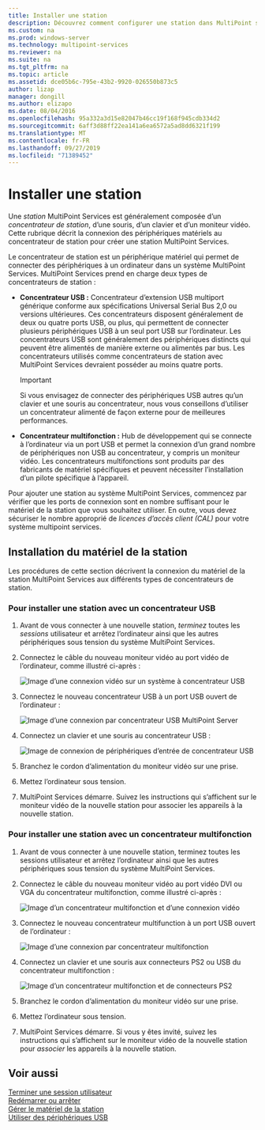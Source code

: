 ```yaml
---
title: Installer une station
description: Découvrez comment configurer une station dans MultiPoint services
ms.custom: na
ms.prod: windows-server
ms.technology: multipoint-services
ms.reviewer: na
ms.suite: na
ms.tgt_pltfrm: na
ms.topic: article
ms.assetid: dce05b6c-795e-43b2-9920-026550b873c5
author: lizap
manager: dongill
ms.author: elizapo
ms.date: 08/04/2016
ms.openlocfilehash: 95a332a3d15e82047b46cc19f168f945cdb334d2
ms.sourcegitcommit: 6aff3d88ff22ea141a6ea6572a5ad8dd6321f199
ms.translationtype: MT
ms.contentlocale: fr-FR
ms.lasthandoff: 09/27/2019
ms.locfileid: "71389452"
---
```

# <a name="set-up-a-station"></a>Installer une station
Une *station* MultiPoint Services est généralement composée d’un *concentrateur de station*, d’une souris, d’un clavier et d’un moniteur vidéo. Cette rubrique décrit la connexion des périphériques matériels au concentrateur de station pour créer une station MultiPoint Services.  
  
Le concentrateur de station est un périphérique matériel qui permet de connecter des périphériques à un ordinateur dans un système MultiPoint Services. MultiPoint Services prend en charge deux types de concentrateurs de station :  
  
-   **Concentrateur USB :** Concentrateur d’extension USB multiport générique conforme aux spécifications Universal Serial Bus 2,0 ou versions ultérieures. Ces concentrateurs disposent généralement de deux ou quatre ports USB, ou plus, qui permettent de connecter plusieurs périphériques USB à un seul port USB sur l’ordinateur. Les concentrateurs USB sont généralement des périphériques distincts qui peuvent être alimentés de manière externe ou alimentés par bus. Les concentrateurs utilisés comme concentrateurs de station avec MultiPoint Services devraient posséder au moins quatre ports.  
  
    > [!IMPORTANT]  
    > Si vous envisagez de connecter des périphériques USB autres qu’un clavier et une souris au concentrateur, nous vous conseillons d’utiliser un concentrateur alimenté de façon externe pour de meilleures performances.  
  
-   **Concentrateur multifonction :** Hub de développement qui se connecte à l’ordinateur via un port USB et permet la connexion d’un grand nombre de périphériques non USB au concentrateur, y compris un moniteur vidéo. Les concentrateurs multifonctions sont produits par des fabricants de matériel spécifiques et peuvent nécessiter l’installation d’un pilote spécifique à l’appareil.  
  
Pour ajouter une station au système MultiPoint Services, commencez par vérifier que les ports de connexion sont en nombre suffisant pour le matériel de la station que vous souhaitez utiliser. En outre, vous devez sécuriser le nombre approprié de *licences d’accès client (CAL)* pour votre système multipoint services.  
  
## <a name="setting-up-station-hardware"></a>Installation du matériel de la station  
Les procédures de cette section décrivent la connexion du matériel de la station MultiPoint Services aux différents types de concentrateurs de station.  
  
### <a name="to-set-up-a-station-with-a-usb-hub"></a>Pour installer une station avec un concentrateur USB  
  
1.  Avant de vous connecter à une nouvelle station, *terminez* toutes les *sessions* utilisateur et arrêtez l’ordinateur ainsi que les autres périphériques sous tension du système MultiPoint Services.  
  
2.  Connectez le câble du nouveau moniteur vidéo au port vidéo de l’ordinateur, comme illustré ci-après :  
  
    ![Image d’une connexion vidéo sur un système à concentrateur USB](./media/WMSVideoConnection.gif)  
  
3.  Connectez le nouveau concentrateur USB à un port USB ouvert de l’ordinateur :  
  
    ![Image d’une connexion par concentrateur USB MultiPoint Server](./media/WMSUSBHubConnection.gif)  
  
4.  Connectez un clavier et une souris au concentrateur USB :  
  
    ![Image de connexion de périphériques d’entrée de concentrateur USB](./media/WMSUSBDeviceConnection.gif)  
  
5.  Branchez le cordon d’alimentation du moniteur vidéo sur une prise.  
  
6.  Mettez l’ordinateur sous tension.  
  
7.  MultiPoint Services démarre. Suivez les instructions qui s’affichent sur le moniteur vidéo de la nouvelle station pour associer les appareils à la nouvelle station.  
  
### <a name="to-set-up-a-station-with-a-multifunction-hub"></a>Pour installer une station avec un concentrateur multifonction  
  
1.  Avant de vous connecter à une nouvelle station, terminez toutes les sessions utilisateur et arrêtez l’ordinateur ainsi que les autres périphériques sous tension du système MultiPoint Services.  
  
2.  Connectez le câble du nouveau moniteur vidéo au port vidéo DVI ou VGA du concentrateur multifonction, comme illustré ci-après :  
  
    ![Image d’un concentrateur multifonction et d’une connexion vidéo](./media/WMSMultifunctionHubVideoConnection.gif)  
  
3.  Connectez le nouveau concentrateur multifunction à un port USB ouvert de l’ordinateur :  
  
    ![Image d’une connexion par concentrateur multifonction](./media/WMSMultifunctionHubConnection.gif)  
  
4.  Connectez un clavier et une souris aux connecteurs PS2 ou USB du concentrateur multifonction :  
  
    ![Image d’un concentrateur multifonction et de connecteurs PS2](./media/WMSMultifunctionHubPS2Connection.gif)  
  
5.  Branchez le cordon d’alimentation du moniteur vidéo sur une prise.  
  
6.  Mettez l’ordinateur sous tension.  
  
7.  MultiPoint Services démarre. Si vous y êtes invité, suivez les instructions qui s’affichent sur le moniteur vidéo de la nouvelle station pour *associer* les appareils à la nouvelle station.  
  
## <a name="see-also"></a>Voir aussi  
[Terminer une session utilisateur](End-a-User-Session.md)  
[Redémarrer ou arrêter](Restart-or-Shut-Down.md)  
[Gérer le matériel de la station](Manage-Station-Hardware.md)  
[Utiliser des périphériques USB](Work-with-USB-Devices.md)